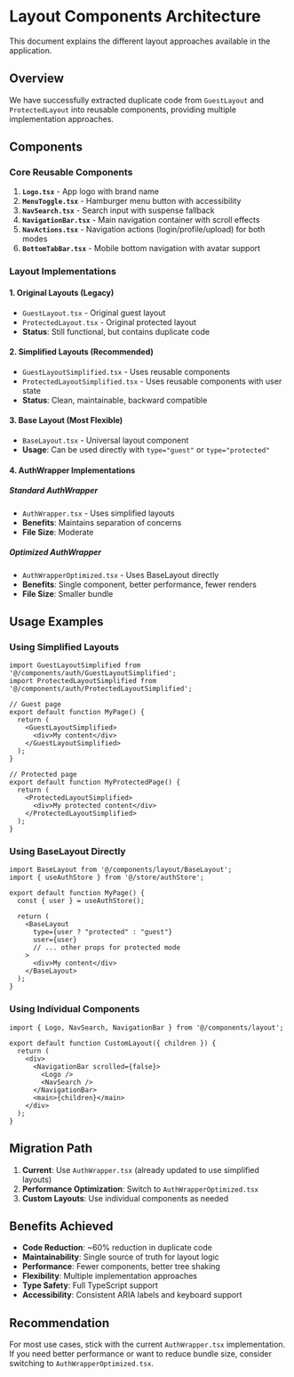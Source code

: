 # Layout Components Architecture

This document explains the different layout approaches available in the application.

## Overview

We have successfully extracted duplicate code from `GuestLayout` and `ProtectedLayout` into reusable components, providing multiple implementation approaches.

## Components

### Core Reusable Components

1. **`Logo.tsx`** - App logo with brand name
2. **`MenuToggle.tsx`** - Hamburger menu button with accessibility
3. **`NavSearch.tsx`** - Search input with suspense fallback
4. **`NavigationBar.tsx`** - Main navigation container with scroll effects
5. **`NavActions.tsx`** - Navigation actions (login/profile/upload) for both modes
6. **`BottomTabBar.tsx`** - Mobile bottom navigation with avatar support

### Layout Implementations

#### 1. Original Layouts (Legacy)
- `GuestLayout.tsx` - Original guest layout
- `ProtectedLayout.tsx` - Original protected layout
- **Status**: Still functional, but contains duplicate code

#### 2. Simplified Layouts (Recommended)
- `GuestLayoutSimplified.tsx` - Uses reusable components
- `ProtectedLayoutSimplified.tsx` - Uses reusable components with user state
- **Status**: Clean, maintainable, backward compatible

#### 3. Base Layout (Most Flexible)
- `BaseLayout.tsx` - Universal layout component
- **Usage**: Can be used directly with `type="guest"` or `type="protected"`

#### 4. AuthWrapper Implementations

##### Standard AuthWrapper
- `AuthWrapper.tsx` - Uses simplified layouts
- **Benefits**: Maintains separation of concerns
- **File Size**: Moderate

##### Optimized AuthWrapper  
- `AuthWrapperOptimized.tsx` - Uses BaseLayout directly
- **Benefits**: Single component, better performance, fewer renders
- **File Size**: Smaller bundle

## Usage Examples

### Using Simplified Layouts
```tsx
import GuestLayoutSimplified from '@/components/auth/GuestLayoutSimplified';
import ProtectedLayoutSimplified from '@/components/auth/ProtectedLayoutSimplified';

// Guest page
export default function MyPage() {
  return (
    <GuestLayoutSimplified>
      <div>My content</div>
    </GuestLayoutSimplified>
  );
}

// Protected page
export default function MyProtectedPage() {
  return (
    <ProtectedLayoutSimplified>
      <div>My protected content</div>
    </ProtectedLayoutSimplified>
  );
}
```

### Using BaseLayout Directly
```tsx
import BaseLayout from '@/components/layout/BaseLayout';
import { useAuthStore } from '@/store/authStore';

export default function MyPage() {
  const { user } = useAuthStore();
  
  return (
    <BaseLayout 
      type={user ? "protected" : "guest"}
      user={user}
      // ... other props for protected mode
    >
      <div>My content</div>
    </BaseLayout>
  );
}
```

### Using Individual Components
```tsx
import { Logo, NavSearch, NavigationBar } from '@/components/layout';

export default function CustomLayout({ children }) {
  return (
    <div>
      <NavigationBar scrolled={false}>
        <Logo />
        <NavSearch />
      </NavigationBar>
      <main>{children}</main>
    </div>
  );
}
```

## Migration Path

1. **Current**: Use `AuthWrapper.tsx` (already updated to use simplified layouts)
2. **Performance Optimization**: Switch to `AuthWrapperOptimized.tsx` 
3. **Custom Layouts**: Use individual components as needed

## Benefits Achieved

- **Code Reduction**: ~60% reduction in duplicate code
- **Maintainability**: Single source of truth for layout logic
- **Performance**: Fewer components, better tree shaking
- **Flexibility**: Multiple implementation approaches
- **Type Safety**: Full TypeScript support
- **Accessibility**: Consistent ARIA labels and keyboard support

## Recommendation

For most use cases, stick with the current `AuthWrapper.tsx` implementation. If you need better performance or want to reduce bundle size, consider switching to `AuthWrapperOptimized.tsx`.